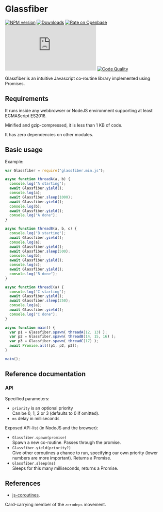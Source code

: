 <h1>Glassfiber</h1>

[![NPM version](http://img.shields.io/npm/v/glassfiber.svg?style=flat)](https://npmjs.org/package/glassfiber)
[![Downloads](https://img.shields.io/npm/dm/glassfiber.svg?style=flat)](https://npmjs.org/package/glassfiber)
[![Rate on Openbase](https://badges.openbase.io/js/rating/glassfiber.svg)](https://openbase.io/js/glassfiber?utm_source=embedded&utm_medium=badge&utm_campaign=rate-badge)
![Lib Size](https://img.badgesize.io/https:/unpkg.com/glassfiber/glassfiber.min.js?compression=gzip)
[![Code Quality](https://api.codeclimate.com/v1/badges/a99a88d28ad37a79dbf6/maintainability)](https://codeclimate.com/github/BuGlessRB/glassfiber)

Glassfiber is an intuitive Javascript co-routine library implemented
using Promises.

## Requirements

It runs inside any webbrowser or NodeJS environment supporting at least
ECMAScript ES2018.

Minified and gzip-compressed, it is less than 1 KB of code.

It has zero dependencies on other modules.

## Basic usage

Example:
```js
var Glassfiber = require("glassfiber.min.js");

async function threadA(a, b) {
  console.log("A starting");
  await Glassfiber.yield();
  console.log(a);
  await Glassfiber.sleep(1000);
  await Glassfiber.yield();
  console.log(b);
  await Glassfiber.yield();
  console.log("A done");
}

async function threadB(a, b, c) {
  console.log("B starting");
  await Glassfiber.yield();
  console.log(a);
  await Glassfiber.yield();
  await Glassfiber.sleep(500);
  console.log(b);
  await Glassfiber.yield();
  console.log(c);
  await Glassfiber.yield();
  console.log("B done");
}

async function threadC(a) {
  console.log("C starting");
  await Glassfiber.yield();
  await Glassfiber.sleep(250);
  console.log(a);
  await Glassfiber.yield();
  console.log("C done");
}

async function main() {
  var p1 = Glassfiber.spawn( threadA(12, 13) );
  var p2 = Glassfiber.spawn( threadB(14, 15, 16) );
  var p3 = Glassfiber.spawn( threadC(17) );
  await Promise.all([p1, p2, p3]);
}

main();
````

## Reference documentation

### API

Specified parameters:
- `priority` is an optional priority<br />
  Can be 0, 1, 2 or 3 (defaults to 0 if omitted).
- `ms` delay in milliseconds<br />

Exposed API-list (in NodeJS and the browser):
- `Glassfiber.spawn(promise)`<br />
  Spawn a new co-routine.  Passes through the promise.
- `Glassfiber.yield(priority?)`<br />
  Give other coroutines a chance to run, specifying our own priority (lower
  numbers are more important).  Returns a Promise.
- `Glassfiber.sleep(ms)`<br />
  Sleeps for this many milliseconds, returns a Promise.

## References

- [js-coroutines](https://github.com/miketalbot/js-coroutines).

Card-carrying member of the `zerodeps` movement.

